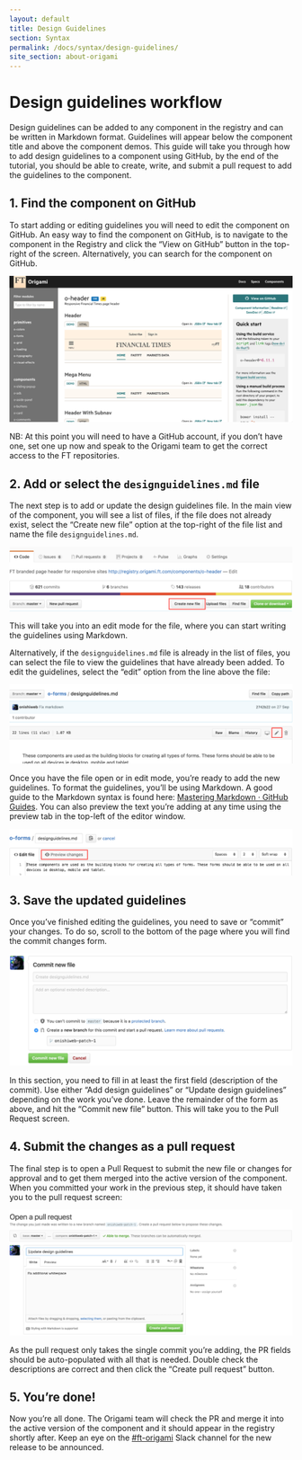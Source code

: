 ```yaml
---
layout: default
title: Design Guidelines
section: Syntax
permalink: /docs/syntax/design-guidelines/
site_section: about-origami
---
```


# Design guidelines workflow

Design guidelines can be added to any component in the registry and can be written in Markdown format. Guidelines will appear below the component title and above the component demos.
This guide will take you through how to add design guidelines to a component using GitHub, by the end of the tutorial, you should be able to create, write, and submit a pull request to add the guidelines to the component.

## 1. Find the component on GitHub
To start adding or editing guidelines you will need to edit the component on GitHub. An easy way to find the component on GitHub, is to navigate to the component in the Registry and click the “View on GitHub” button in the top-right of the screen. Alternatively, you can search for the component on GitHub.

![o-header on the Origami Registry](/img/design-guidelines/registry-o-header.png)

NB: At this point you will need to have a GitHub account, if you don’t have one, set one up now and speak to the Origami team to get the correct access to the FT repositories.

## 2. Add or select the `designguidelines.md` file
The next step is to add or update the design guidelines file.
In the main view of the component, you will see a list of files, if the file does not already exist, select the “Create new file” option at the top-right of the file list and name the file `designguidelines.md`.

![Create a new file on GitHub](/img/design-guidelines/create-new-file.png)

This will take you into an edit mode for the file, where you can start writing the guidelines using Markdown.

Alternatively, if the `designguidelines.md` file is already in the list of files, you can select the file to view the guidelines that have already been added.
To edit the guidelines, select the “edit” option from the line above the file:

![Edit file on GitHub](/img/design-guidelines/edit-file.png)

Once you have the file open or in edit mode, you’re ready to add the new guidelines. To format the guidelines, you’ll be using Markdown. A good guide to the Markdown syntax is found here: [Mastering Markdown · GitHub Guides](https://guides.GitHub.com/features/mastering-markdown/).
You can also preview the text you’re adding at any time using the preview tab in the top-left of the editor window.

![Preview file changes on GitHub](/img/design-guidelines/preview-changes.png)

## 3. Save the updated guidelines
Once you’ve finished editing the guidelines, you need to save or “commit” your changes. To do so, scroll to the bottom of the page where you will find the commit changes form.

![Committing a file on GitHub](/img/design-guidelines/commit-file.png)

In this section, you need to fill in at least the first field (description of the commit). Use either “Add design guidelines” or “Update design guidelines” depending on the work you’ve done. Leave the remainder of the form as above, and hit the “Commit new file” button. This will take you to the Pull Request screen.

## 4. Submit the changes as a pull request
The final step is to open a Pull Request to submit the new file or changes for approval and to get them merged into the active version of the component. When you committed your work in the previous step, it should have taken you to the pull request screen:

![Open a pull request on GitHub](/img/design-guidelines/open-pull-request.png)

As the pull request only takes the single commit you’re adding, the PR fields should be auto-populated with all that is needed. Double check the descriptions are correct and then click the “Create pull request” button.

## 5. You’re done!
Now you’re all done. The Origami team will check the PR and merge it into the active version of the component and it should appear in the registry shortly after. Keep an eye on the [#ft-origami](https://financialtimes.slack.com/archives/ft-origami) Slack channel for the new release to be announced.

